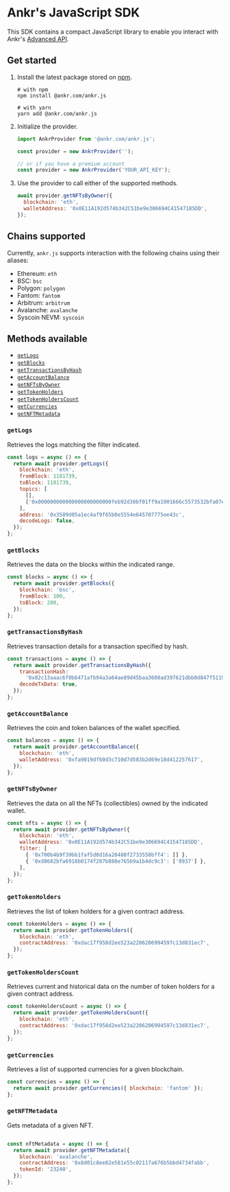 # Ankr's JavaScript SDK

This SDK contains a compact JavaScript library to enable you interact with Ankr's [Advanced API](/build/products/advanced-api-sdk/overview/).

## Get started

1. Install the latest package stored on [npm](https://www.npmjs.com/package/@ankr.com/ankr.js).

    ```shell
    # with npm
    npm install @ankr.com/ankr.js

    # with yarn
    yarn add @ankr.com/ankr.js
    ```

2. Initialize the provider.

    ```javascript
    import AnkrProvider from '@ankr.com/ankr.js';
    
    const provider = new AnkrProvider('');
    
    // or if you have a premium account
    const provider = new AnkrProvider('YOUR_API_KEY');
    ```

3. Use the provider to call either of the supported methods.

    ```javascript
    await provider.getNFTsByOwner({
      blockchain: 'eth',
      walletAddress: '0x0E11A192d574b342C51be9e306694C41547185DD',
    });
    ```

## Chains supported

Currently, `ankr.js` supports interaction with the following chains using their aliases:

  * Ethereum: `eth`
  * BSC: `bsc`
  * Polygon: `polygon`
  * Fantom: `fantom`
  * Arbitrum: `arbitrum`
  * Avalanche: `avalanche`
  * Syscoin NEVM: `syscoin`

## Methods available

  * [`getLogs`](/build/products/advanced-api-sdk/javascript-sdk/#getlogs)
  * [`getBlocks`](/build/products/advanced-api-sdk/javascript-sdk/#getblocks)
  * [`getTransactionsByHash`](/build/products/advanced-api-sdk/javascript-sdk/#gettransactionsbyhash)
  * [`getAccountBalance`](/build/products/advanced-api-sdk/javascript-sdk/#getaccountbalance)
  * [`getNFTsByOwner`](/build/products/advanced-api-sdk/javascript-sdk/#getnftsbyowner)
  * [`getTokenHolders`](/build/products/advanced-api-sdk/javascript-sdk/#gettokenholders)
  * [`getTokenHoldersCount`](/build/products/advanced-api-sdk/javascript-sdk/#gettokenholderscount)
  * [`getCurrencies`](/build/products/advanced-api-sdk/javascript-sdk/#getcurrencies)
  * [`getNFTMetadata`](/build/products/advanced-api-sdk/javascript-sdk/#getnftmetadata)

### `getLogs`

Retrieves the logs matching the filter indicated.

```javascript
const logs = async () => {
  return await provider.getLogs({
    blockchain: 'eth',
    fromBlock: 1181739,
    toBlock: 1181739,
    topics: [
      [],
      ['0x000000000000000000000000feb92d30bf01ff9a1901666c5573532bfa07eeec'],
    ],
    address: '0x3589d05a1ec4af9f65b0e5554e645707775ee43c',
    decodeLogs: false,
  });
};
```

### `getBlocks`

Retrieves the data on the blocks within the indicated range.

```javascript
const blocks = async () => {
  return await provider.getBlocks({
    blockchain: 'bsc',
    fromBlock: 100,
    toBlock: 200,
  });
};
```

### `getTransactionsByHash`

Retrieves transaction details for a transaction specified by hash.

```javascript
const transactions = async () => {
  return await provider.getTransactionsByHash({
    transactionHash:
      '0x82c13aaac6f0b6471afb94a3a64ae89d45baa3608ad397621dbb0d847f51196f',
    decodeTxData: true,
  });
};
```

### `getAccountBalance`

Retrieves the coin and token balances of the wallet specified.

```javascript
const balances = async () => {
  return await provider.getAccountBalance({
    blockchain: 'eth',
    walletAddress: '0xfa9019df60d3c710d7d583b2d69e18d412257617',
  });
};
```

### `getNFTsByOwner`

Retrieves the data on all the NFTs (collectibles) owned by the indicated wallet.

```javascript
const nfts = async () => {
  return await provider.getNFTsByOwner({
    blockchain: 'eth',
    walletAddress: '0x0E11A192d574b342C51be9e306694C41547185DD',
    filter: [
      { '0x700b4b9f39bb1faf5d0d16a20488f2733550bff4': [] },
      { '0xd8682bfa6918b0174f287b888e765b9a1b4dc9c3': ['8937'] },
    ],
  });
};
```

### `getTokenHolders`

Retrieves the list of token holders for a given contract address.

```javascript
const tokenHolders = async () => {
  return await provider.getTokenHolders({
    blockchain: 'eth',
    contractAddress: '0xdac17f958d2ee523a2206206994597c13d831ec7',
  });
};
```

### `getTokenHoldersCount`

Retrieves current and historical data on the number of token holders for a given contract address.

```javascript
const tokenHoldersCount = async () => {
  return await provider.getTokenHoldersCount({
    blockchain: 'eth',
    contractAddress: '0xdac17f958d2ee523a2206206994597c13d831ec7',
  });
};
```

### `getCurrencies`

Retrieves a list of supported currencies for a given blockchain.

```javascript
const currencies = async () => {
  return await provider.getCurrencies({ blockchain: 'fantom' });
};
```

### `getNFTMetadata`

Gets metadata of a given NFT.

```javascript

const nftMetadata = async () => {
  return await provider.getNFTMetadata({
    blockchain: 'avalanche',
    contractAddress: '0x8d01c8ee82e581e55c02117a676b5bbd4734fabb',
    tokenId: '23240',
  });
};

```